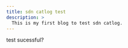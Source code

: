 ```yaml
---
title: sdn catlog test
description: >
  This is my first blog to test sdn catlog.
---
```

test sucessful?